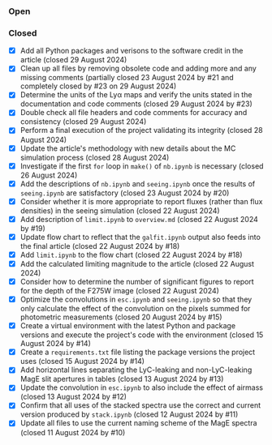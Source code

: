 ### Open


### Closed

- [x] Add all Python packages and verisons to the software credit in the article (closed 29 August 2024)
- [x] Clean up all files by removing obsolete code and adding more and any missing comments (partially closed 23 August 2024 by #21 and completely closed by #23 on 29 August 2024)
- [x] Determine the units of the Lyα maps and verify the units stated in the documentation and code comments (closed 29 August 2024 by #23)
- [x] Double check all file headers and code comments for accuracy and consistency (closed 29 August 2024)
- [x] Perform a final execution of the project validating its integrity (closed 28 August 2024)
- [x] Update the article's methodology with new details about the MC simulation process (closed 28 August 2024)
- [x] Investigate if the first `for` loop in `make()` of `nb.ipynb` is necessary (closed 26 August 2024)
- [x] Add the descriptions of `nb.ipynb` and `seeing.ipynb` once the results of `seeing.ipynb` are satisfactory (closed 23 August 2024 by #20)
- [x] Consider whether it is more appropriate to report fluxes (rather than flux densities) in the seeing simulation (closed 22 August 2024)
- [x] Add description of `limit.ipynb` to `overview.md` (closed 22 August 2024 by #19)
- [x] Update flow chart to reflect that the `galfit.ipynb` output also feeds into the final article (closed 22 August 2024 by #18)
- [x] Add `limit.ipynb` to the flow chart (closed 22 August 2024 by #18)
- [x] Add the calculated limiting magnitude to the article (closed 22 August 2024)
- [x] Consider how to determine the number of significant figures to report for the depth of the F275W image (closed 22 August 2024)
- [x] Optimize the convolutions in `esc.ipynb` and `seeing.ipynb` so that they only calculate the effect of the convolution on the pixels summed for photometric measurements (closed 20 August 2024 by #15)
- [x] Create a virtual environment with the latest Python and package versions and execute the project's code with the environment (closed 15 August 2024 by #14)
- [x] Create a `requirements.txt` file listing the package versions the project uses (closed 15 August 2024 by #14)
- [x] Add horizontal lines separating the LyC-leaking and non-LyC-leaking MagE slit apertures in tables (closed 13 August 2024 by #13)
- [x] Update the convolution in `esc.ipynb` to also include the effect of airmass (closed 13 August 2024 by #12)
- [x] Confirm that all uses of the stacked spectra use the correct and current version produced by `stack.ipynb` (closed 12 August 2024 by #11)
- [x] Update all files to use the current naming scheme of the MagE spectra (closed 11 August 2024 by #10)